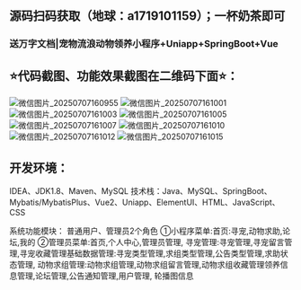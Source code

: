 ## 源码扫码获取（地球：a1719101159）；一杯奶茶即可
### 送万字文档|宠物流浪动物领养小程序+Uniapp+SpringBoot+Vue
## ⭐代码截图、功能效果截图在二维码下面⭐：
 ![微信图片_20250707160955](https://github.com/user-attachments/assets/f6b6b2cb-8ffe-45a0-99dd-4a492ffc5990)
![微信图片_20250707161001](https://github.com/user-attachments/assets/f7934850-3b71-4627-b1e8-cdc5d27ec8bd)
![微信图片_20250707161003](https://github.com/user-attachments/assets/78f53866-79dc-4f96-9555-8a8f50c805d9)
![微信图片_20250707161005](https://github.com/user-attachments/assets/175a0219-e784-4944-9293-0cd1fb0a9388)
![微信图片_20250707161007](https://github.com/user-attachments/assets/96e65326-bfa8-413e-86a9-d0832187f6c8)
![微信图片_20250707161010](https://github.com/user-attachments/assets/e2eac0a8-8bd4-4bc9-989a-bfcc430ceaed)
![微信图片_20250707161012](https://github.com/user-attachments/assets/8c5dcb78-35e9-4b04-9679-f86a18725bf5)
![微信图片_20250707161015](https://github.com/user-attachments/assets/70535b59-2e5c-4ee8-a9d3-57bc63c54aab)

## 开发环境：
IDEA、JDK1.8、Maven、MySQL
技术栈：Java、MySQL、SpringBoot、Mybatis/MybatisPlus、Vue2、Uniapp、ElementUI、HTML、JavaScript、CSS

系统功能模块：
普通用户、管理员2个角色
①小程序菜单:首页:寻宠,动物求助,论坛,我的
②管理员菜单:首页,个人中心,管理员管理, 寻宠管理:寻宠管理,寻宠留言管理,寻宠收藏管理基础数据管理:寻宠类型管理,求组类型管理,公告类型管理,求助状态管理, 动物求组管理:动物求组管理,动物求组留言管理,动物求组收藏管理领养信息管理,论坛管理,公告通知管理,用户管理, 轮播图信息
